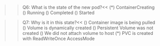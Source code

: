 >> Q6: What is the state of the new pod?<<
(*) ContainerCreating
() Running
() Completed
() Started


>> Q7: Why is it in this state?<<
() Container image is being pulled
() Volume is dynamically created
() Persistent Volume was not created
() We did not attach volume to host
(*) PVC is created with ReadWriteOnce AccessMode
